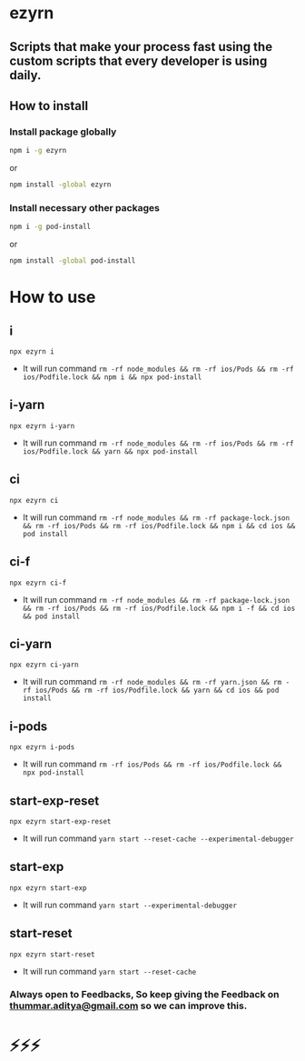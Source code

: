 # ezyrn
## Scripts that make your process fast using the custom scripts that every developer is using daily.

## How to install

### Install package globally
```bash
npm i -g ezyrn
```
or
```bash
npm install -global ezyrn
```

### Install necessary other packages
```bash
npm i -g pod-install
```
or
```bash
npm install -global pod-install
```

# How to use

## i 
```Run at your root of project
npx ezyrn i
``` 
- It will run command ```rm -rf node_modules && rm -rf ios/Pods && rm -rf ios/Podfile.lock && npm i && npx pod-install```

## i-yarn
```Run at your root of project
npx ezyrn i-yarn
```
- It will run command ```rm -rf node_modules && rm -rf ios/Pods && rm -rf ios/Podfile.lock && yarn && npx pod-install```

## ci 
```Run at your root of project
npx ezyrn ci
```
- It will run command ```rm -rf node_modules && rm -rf package-lock.json && rm -rf ios/Pods && rm -rf ios/Podfile.lock && npm i && cd ios && pod install```

## ci-f
```Run at your root of project
npx ezyrn ci-f
```
- It will run command ```rm -rf node_modules && rm -rf package-lock.json && rm -rf ios/Pods && rm -rf ios/Podfile.lock && npm i -f && cd ios && pod install```

## ci-yarn
```Run at your root of project
npx ezyrn ci-yarn
```
- It will run command ```rm -rf node_modules && rm -rf yarn.json && rm -rf ios/Pods && rm -rf ios/Podfile.lock && yarn && cd ios && pod install```

## i-pods
```Run at your root of project
npx ezyrn i-pods
```
- It will run command ```rm -rf ios/Pods && rm -rf ios/Podfile.lock && npx pod-install```

## start-exp-reset
```Run at your root of project
npx ezyrn start-exp-reset
```
- It will run command ```yarn start --reset-cache --experimental-debugger```

## start-exp
```Run at your root of project
npx ezyrn start-exp
```
- It will run command ```yarn start --experimental-debugger```

## start-reset
```Run at your root of project
npx ezyrn start-reset
```
- It will run command ```yarn start --reset-cache```

### Always open to Feedbacks, So keep giving the Feedback on thummar.aditya@gmail.com so we can improve this.

# ⚡️⚡️⚡️
